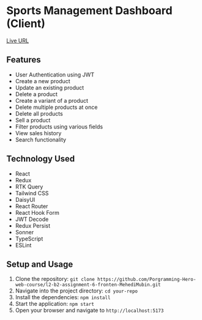 # Sports Management Dashboard (Client)

[Live URL](https://unique-pony-72786f.netlify.app/)

## Features

-  User Authentication using JWT
-  Create a new product
-  Update an existing product
-  Delete a product
-  Create a variant of a product
-  Delete multiple products at once
-  Delete all products
-  Sell a product
-  Filter products using various fields
-  View sales history
-  Search functionality

## Technology Used

-  React
-  Redux
-  RTK Query
-  Tailwind CSS
-  DaisyUI
-  React Router
-  React Hook Form
-  JWT Decode
-  Redux Persist
-  Sonner
-  TypeScript
-  ESLint

## Setup and Usage

1. Clone the repository: `git clone https://github.com/Porgramming-Hero-web-course/l2-b2-assignment-6-fronten-MehediMubin.git`
2. Navigate into the project directory: `cd your-repo`
3. Install the dependencies: `npm install`
4. Start the application: `npm start`
5. Open your browser and navigate to `http://localhost:5173`
